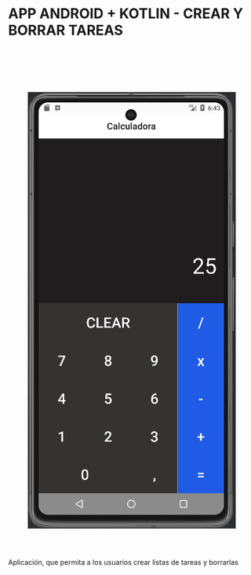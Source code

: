 # APP ANDROID + KOTLIN - CREAR Y BORRAR TAREAS

<br>
 <h1 align="center">
  <br>
  <img src="https://github.com/IvBanzaga/MICalculadora/blob/master/img/captura.png" alt="Android Studio">
  <br>
  <br>
</h1>
Aplicación, que permita a los usuarios crear listas de tareas y borrarlas
<br>
<br>

<ol>
  <!--<li><a href="https://dbdocs.io/ivan.cpweb/urbanManager" target="_blank">Documentación Base de datos de UrbanManager</a></li>-->
</ol>

<br>
<br>
